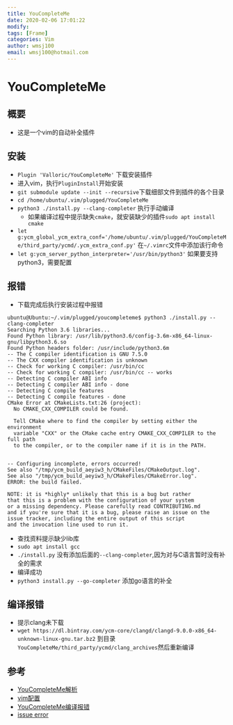 ```yaml
---
title: YouCompleteMe
date: 2020-02-06 17:01:22
modify: 
tags: [Frame]
categories: Vim
author: wmsj100
email: wmsj100@hotmail.com
---
```


# YouCompleteMe

## 概要

- 这是一个vim的自动补全插件

## 安装

- `Plugin 'Valloric/YouCompleteMe'` 下载安装插件
- 进入vim，执行`PluginInstall`开始安装
- `git submodule update --init --recursive`下载细部文件到插件的各个目录
- `cd /home/ubuntu/.vim/plugged/YouCompleteMe`
- `python3 ./install.py --clang-completer` 执行手动编译
	- 如果编译过程中提示缺失`cmake`，就安装缺少的插件`sudo apt install cmake`
- `let g:ycm_global_ycm_extra_conf='/home/ubuntu/.vim/plugged/YouCompleteMe/third_party/ycmd/.ycm_extra_conf.py'`  在`~/.vimrc`文件中添加该行命令
- `let g:ycm_server_python_interpreter='/usr/bin/python3'` 如果要支持python3，需要配置

## 报错

- 下载完成后执行安装过程中报错
```
ubuntu@Ubuntu:~/.vim/plugged/youcompleteme$ python3 ./install.py --clang-completer
Searching Python 3.6 libraries...
Found Python library: /usr/lib/python3.6/config-3.6m-x86_64-linux-gnu/libpython3.6.so
Found Python headers folder: /usr/include/python3.6m
-- The C compiler identification is GNU 7.5.0
-- The CXX compiler identification is unknown
-- Check for working C compiler: /usr/bin/cc
-- Check for working C compiler: /usr/bin/cc -- works
-- Detecting C compiler ABI info
-- Detecting C compiler ABI info - done
-- Detecting C compile features
-- Detecting C compile features - done
CMake Error at CMakeLists.txt:26 (project):
  No CMAKE_CXX_COMPILER could be found.

  Tell CMake where to find the compiler by setting either the environment
  variable "CXX" or the CMake cache entry CMAKE_CXX_COMPILER to the full path
  to the compiler, or to the compiler name if it is in the PATH.


-- Configuring incomplete, errors occurred!
See also "/tmp/ycm_build_aeyiw3_h/CMakeFiles/CMakeOutput.log".
See also "/tmp/ycm_build_aeyiw3_h/CMakeFiles/CMakeError.log".
ERROR: the build failed.

NOTE: it is *highly* unlikely that this is a bug but rather
that this is a problem with the configuration of your system
or a missing dependency. Please carefully read CONTRIBUTING.md
and if you're sure that it is a bug, please raise an issue on the
issue tracker, including the entire output of this script
and the invocation line used to run it.
```
- 查找资料提示缺少lib库
- `sudo apt install gcc`
- `./install.py` 没有添加后面的`--clang-completer`,因为对与C语言暂时没有补全的需求
- 编译成功
- `python3 install.py --go-completer` 添加go语言的补全

## 编译报错

- 提示clang未下载
- `wget https://dl.bintray.com/ycm-core/clangd/clangd-9.0.0-x86_64-unknown-linux-gnu.tar.bz2` 到目录`YouCompleteMe/third_party/ycmd/clang_archives`然后重新编译

## 参考

- [YouCompleteMe解析](https://blog.csdn.net/weixin_44638957/article/details/91985270)
- [vim配置](https://www.jianshu.com/p/8426cef1f4f5)
- [YouCompleteMe编译报错](https://askubuntu.com/questions/152653/cmake-fails-with-cmake-error-your-cxx-compiler-cmake-cxx-compiler-notfound)
- [issue error](https://github.com/ycm-core/YouCompleteMe/issues/2945)
